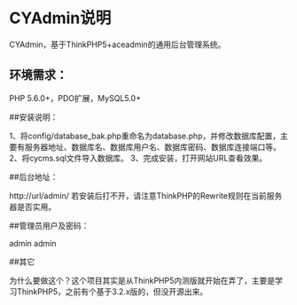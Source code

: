 # CYAdmin说明

CYAdmin，基于ThinkPHP5+aceadmin的通用后台管理系统。

## 环境需求：

PHP 5.6.0+，PDO扩展，MySQL5.0+

##安装说明：

1、将config/database_bak.php重命名为database.php，并修改数据库配置，主要有服务器地址、数据库名、数据库用户名、数据库密码、数据库连接端口等。
2、将cycms.sql文件导入数据库。
3、完成安装，打开网站URL查看效果。

##后台地址：

http://url/admin/
若安装后打不开，请注意ThinkPHP的Rewrite规则在当前服务器是否实用。

##管理员用户及密码：

admin admin

##其它

为什么要做这个？这个项目其实是从ThinkPHP5内测版就开始在弄了，主要是学习ThinkPHP5，之前有个基于3.2.x版的，但没开源出来。